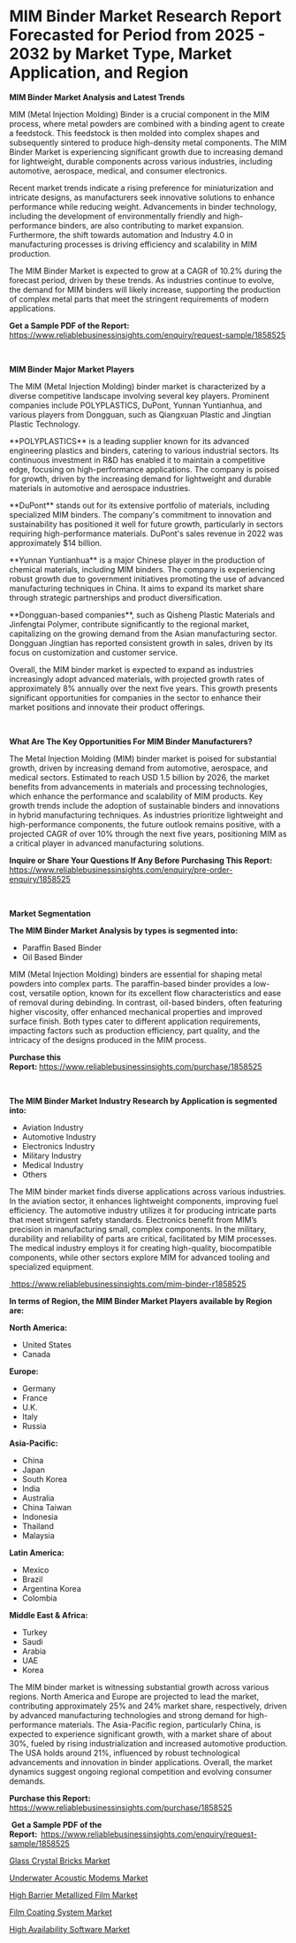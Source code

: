 <p><h1>MIM Binder Market Research Report Forecasted for Period from 2025 -  2032 by Market Type, Market Application, and Region</h1></p><p><strong>MIM Binder Market Analysis and Latest Trends</strong></p>
<p><p>MIM (Metal Injection Molding) Binder is a crucial component in the MIM process, where metal powders are combined with a binding agent to create a feedstock. This feedstock is then molded into complex shapes and subsequently sintered to produce high-density metal components. The MIM Binder Market is experiencing significant growth due to increasing demand for lightweight, durable components across various industries, including automotive, aerospace, medical, and consumer electronics.</p><p>Recent market trends indicate a rising preference for miniaturization and intricate designs, as manufacturers seek innovative solutions to enhance performance while reducing weight. Advancements in binder technology, including the development of environmentally friendly and high-performance binders, are also contributing to market expansion. Furthermore, the shift towards automation and Industry 4.0 in manufacturing processes is driving efficiency and scalability in MIM production.</p><p>The MIM Binder Market is expected to grow at a CAGR of 10.2% during the forecast period, driven by these trends. As industries continue to evolve, the demand for MIM binders will likely increase, supporting the production of complex metal parts that meet the stringent requirements of modern applications.</p></p>
<p><strong>Get a Sample PDF of the Report:&nbsp;</strong> <a href="https://www.reliablebusinessinsights.com/enquiry/request-sample/1858525?utm_campaign=1113&utm_medium=2&utm_source=Github&utm_content=ia&utm_term=31012025&utm_id=mim-binder">https://www.reliablebusinessinsights.com/enquiry/request-sample/1858525</a></p>
<p>&nbsp;</p>
<p><strong>MIM Binder Major Market Players</strong></p>
<p><p>The MIM (Metal Injection Molding) binder market is characterized by a diverse competitive landscape involving several key players. Prominent companies include POLYPLASTICS, DuPont, Yunnan Yuntianhua, and various players from Dongguan, such as Qiangxuan Plastic and Jingtian Plastic Technology.</p><p>**POLYPLASTICS** is a leading supplier known for its advanced engineering plastics and binders, catering to various industrial sectors. Its continuous investment in R&D has enabled it to maintain a competitive edge, focusing on high-performance applications. The company is poised for growth, driven by the increasing demand for lightweight and durable materials in automotive and aerospace industries.</p><p>**DuPont** stands out for its extensive portfolio of materials, including specialized MIM binders. The company's commitment to innovation and sustainability has positioned it well for future growth, particularly in sectors requiring high-performance materials. DuPont's sales revenue in 2022 was approximately $14 billion.</p><p>**Yunnan Yuntianhua** is a major Chinese player in the production of chemical materials, including MIM binders. The company is experiencing robust growth due to government initiatives promoting the use of advanced manufacturing techniques in China. It aims to expand its market share through strategic partnerships and product diversification.</p><p>**Dongguan-based companies**, such as Qisheng Plastic Materials and Jinfengtai Polymer, contribute significantly to the regional market, capitalizing on the growing demand from the Asian manufacturing sector. Dongguan Jingtian has reported consistent growth in sales, driven by its focus on customization and customer service. </p><p>Overall, the MIM binder market is expected to expand as industries increasingly adopt advanced materials, with projected growth rates of approximately 8% annually over the next five years. This growth presents significant opportunities for companies in the sector to enhance their market positions and innovate their product offerings.</p></p>
<p>&nbsp;</p>
<p><strong>What Are The Key Opportunities For MIM Binder Manufacturers?</strong></p>
<p><p>The Metal Injection Molding (MIM) binder market is poised for substantial growth, driven by increasing demand from automotive, aerospace, and medical sectors. Estimated to reach USD 1.5 billion by 2026, the market benefits from advancements in materials and processing technologies, which enhance the performance and scalability of MIM products. Key growth trends include the adoption of sustainable binders and innovations in hybrid manufacturing techniques. As industries prioritize lightweight and high-performance components, the future outlook remains positive, with a projected CAGR of over 10% through the next five years, positioning MIM as a critical player in advanced manufacturing solutions.</p></p>
<p><strong>Inquire or Share Your Questions If Any Before Purchasing This Report:</strong> <a href="https://www.reliablebusinessinsights.com/enquiry/pre-order-enquiry/1858525?utm_campaign=1113&utm_medium=2&utm_source=Github&utm_content=ia&utm_term=31012025&utm_id=mim-binder">https://www.reliablebusinessinsights.com/enquiry/pre-order-enquiry/1858525</a></p>
<p>&nbsp;</p>
<p><strong>Market Segmentation</strong></p>
<p><strong>The MIM Binder Market Analysis by types is segmented into:</strong></p>
<p><ul><li>Paraffin Based Binder</li><li>Oil Based Binder</li></ul></p>
<p><p>MIM (Metal Injection Molding) binders are essential for shaping metal powders into complex parts. The paraffin-based binder provides a low-cost, versatile option, known for its excellent flow characteristics and ease of removal during debinding. In contrast, oil-based binders, often featuring higher viscosity, offer enhanced mechanical properties and improved surface finish. Both types cater to different application requirements, impacting factors such as production efficiency, part quality, and the intricacy of the designs produced in the MIM process.</p></p>
<p><strong>Purchase this Report:&nbsp;</strong><a href="https://www.reliablebusinessinsights.com/purchase/1858525?utm_campaign=1113&utm_medium=2&utm_source=Github&utm_content=ia&utm_term=31012025&utm_id=mim-binder">https://www.reliablebusinessinsights.com/purchase/1858525</a></p>
<p>&nbsp;</p>
<p><strong>The MIM Binder Market Industry Research by Application is segmented into:</strong></p>
<p><ul><li>Aviation Industry</li><li>Automotive Industry</li><li>Electronics Industry</li><li>Military Industry</li><li>Medical Industry</li><li>Others</li></ul></p>
<p><p>The MIM binder market finds diverse applications across various industries. In the aviation sector, it enhances lightweight components, improving fuel efficiency. The automotive industry utilizes it for producing intricate parts that meet stringent safety standards. Electronics benefit from MIM’s precision in manufacturing small, complex components. In the military, durability and reliability of parts are critical, facilitated by MIM processes. The medical industry employs it for creating high-quality, biocompatible components, while other sectors explore MIM for advanced tooling and specialized equipment.</p></p>
<p><a href="https://www.reliablebusinessinsights.com/mim-binder-r1858525?utm_campaign=1113&utm_medium=2&utm_source=Github&utm_content=ia&utm_term=31012025&utm_id=mim-binder">&nbsp;https://www.reliablebusinessinsights.com/mim-binder-r1858525</a></p>
<p><strong>In terms of Region, the MIM Binder Market Players available by Region are:</strong></p>
<p>
    <p> <strong> North America: </strong>
        <ul>
            <li>United States</li>
            <li>Canada</li>
        </ul>
        </p> 
    <p> <strong> Europe: </strong>
        <ul>
            <li>Germany</li>
            <li>France</li>
            <li>U.K.</li>
            <li>Italy</li>
            <li>Russia</li>
        </ul>
        </p> 
    <p> <strong> Asia-Pacific: </strong>
        <ul>
            <li>China</li>
            <li>Japan</li>
            <li>South Korea</li>
            <li>India</li>
            <li>Australia</li>
            <li>China Taiwan</li>
            <li>Indonesia</li>
            <li>Thailand</li>
            <li>Malaysia</li>
        </ul>
        </p> 
    <p> <strong> Latin America: </strong>
        <ul>
            <li>Mexico</li>
            <li>Brazil</li>
            <li>Argentina Korea</li>
            <li>Colombia</li>
        </ul>
        </p> 
    <p> <strong> Middle East & Africa: </strong>
        <ul>
            <li>Turkey</li>
            <li>Saudi</li>
            <li>Arabia</li>
            <li>UAE</li>
            <li>Korea</li>
        </ul>
    </p>
    </p>
<p><p>The MIM binder market is witnessing substantial growth across various regions. North America and Europe are projected to lead the market, contributing approximately 25% and 24% market share, respectively, driven by advanced manufacturing technologies and strong demand for high-performance materials. The Asia-Pacific region, particularly China, is expected to experience significant growth, with a market share of about 30%, fueled by rising industrialization and increased automotive production. The USA holds around 21%, influenced by robust technological advancements and innovation in binder applications. Overall, the market dynamics suggest ongoing regional competition and evolving consumer demands.</p></p>
<p><strong>Purchase this Report: </strong><a href="https://www.reliablebusinessinsights.com/purchase/1858525?utm_campaign=1113&utm_medium=2&utm_source=Github&utm_content=ia&utm_term=31012025&utm_id=mim-binder">https://www.reliablebusinessinsights.com/purchase/1858525</a></p>
<p>&nbsp;<strong>Get a Sample PDF of the Report:&nbsp;&nbsp;</strong><a href="https://www.reliablebusinessinsights.com/enquiry/request-sample/1858525?utm_campaign=1113&utm_medium=2&utm_source=Github&utm_content=ia&utm_term=31012025&utm_id=mim-binder">https://www.reliablebusinessinsights.com/enquiry/request-sample/1858525</a></p>
<p><strong></strong></p>
<p><p><a href="https://www.linkedin.com/pulse/growth-journey-glass-crystal-bricks-market-uncovering-51-cagr-0dsmf?utm_campaign=1113&utm_medium=2&utm_source=Github&utm_content=ia&utm_term=31012025&utm_id=mim-binder">Glass Crystal Bricks Market</a></p><p><a href="https://www.linkedin.com/pulse/underwater-acoustic-modems-market-forecasts-trends-impact-analysis-lfisc?utm_campaign=1113&utm_medium=2&utm_source=Github&utm_content=ia&utm_term=31012025&utm_id=mim-binder">Underwater Acoustic Modems Market</a></p><p><a href="https://github.com/katonmarti489/Market-Research-Report-List-1/blob/main/high-barrier-metallized-film-market.md?utm_campaign=1113&utm_medium=2&utm_source=Github&utm_content=ia&utm_term=31012025&utm_id=mim-binder">High Barrier Metallized Film Market</a></p><p><a href="https://github.com/mshiradeth/Market-Research-Report-List-1/blob/main/film-coating-system-market.md?utm_campaign=1113&utm_medium=2&utm_source=Github&utm_content=ia&utm_term=31012025&utm_id=mim-binder">Film Coating System Market</a></p><p><a href="https://www.linkedin.com/pulse/study-onthe-value-market-segmentation-share-analysis-high-hdqke?utm_campaign=1113&utm_medium=2&utm_source=Github&utm_content=ia&utm_term=31012025&utm_id=mim-binder">High Availability Software Market</a></p></p>